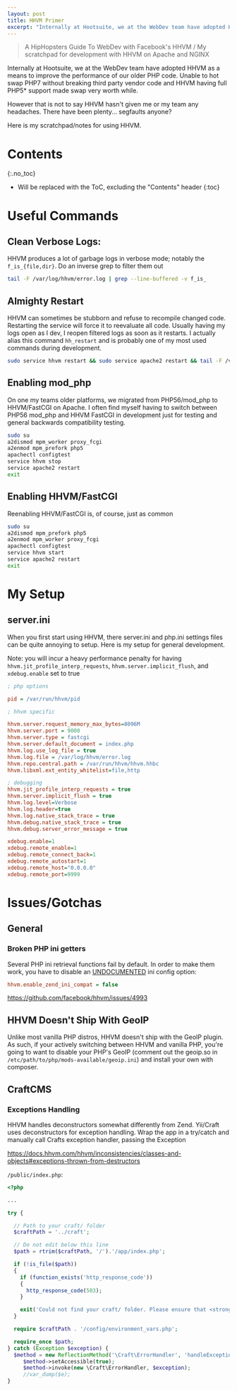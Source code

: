 ```yaml
---
layout: post
title: HHVM Primer
excerpt: "Internally at Hootsuite, we at the WebDev team have adopted HHVM as a means to improve the performance of our older PHP code. Unable to hot swap PHP7 without breaking third party vendor code and HHVM having full PHP5\\* support made swap very worth while. However that is not to say HHVM hasn't given me or my team any headaches. There have been plenty... segfaults anyone? Here is my scratchpad/notes for using HHVM."
---
```


> A HipHopsters Guide To WebDev with Facebook's HHVM / My scratchpad for development with HHVM on Apache and NGINX

Internally at Hootsuite, we at the WebDev team have adopted HHVM as a means to improve the performance of our older PHP code. Unable to hot swap PHP7 without breaking third party vendor code and HHVM having full PHP5\* support made swap very worth while.

However that is not to say HHVM hasn't given me or my team any headaches. There have been plenty... segfaults anyone?

Here is my scratchpad/notes for using HHVM.

# Contents
{:.no_toc}

* Will be replaced with the ToC, excluding the "Contents" header
{:toc}

# Useful Commands

## Clean Verbose Logs:

HHVM produces a lot of garbage logs in verbose mode; notably the `f_is_{file,dir}`. Do an inverse grep to filter them out

```bash
tail -F /var/log/hhvm/error.log | grep --line-buffered -v f_is_
```

## Almighty Restart

HHVM can sometimes be stubborn and refuse to recompile changed code. Restarting the service will force it to reevaluate all code. Usually having my logs open as I dev, I reopen filtered logs as soon as it restarts. I actually alias this command `hh_restart` and is probably one of my most used commands during development.

```bash
sudo service hhvm restart && sudo service apache2 restart && tail -F /var/log/hhvm/error.log | grep --line-buffered -v f_is_
```

## Enabling mod_php

On one my teams older platforms, we migrated from PHP56/mod_php to HHVM/FastCGI on Apache. I often find myself having to switch between PHP56 mod_php and HHVM FastCGI in development just for testing and general backwards compatibility testing.

```bash
sudo su
a2dismod mpm_worker proxy_fcgi
a2enmod mpm_prefork php5
apachectl configtest
service hhvm stop
service apache2 restart
exit
```

## Enabling HHVM/FastCGI

Reenabling HHVM/FastCGI is, of course, just as common

```bash
sudo su
a2dismod mpm_prefork php5
a2enmod mpm_worker proxy_fcgi
apachectl configtest
service hhvm start
service apache2 restart
exit
```

# My Setup

## server.ini

When you first start using HHVM, there server.ini and php.ini settings files can be quite annoying to setup. Here is my setup for general development.

Note: you will incur a heavy performance penalty for having `hhvm.jit_profile_interp_requests`, `hhvm.server.implicit_flush`, and `xdebug.enable` set to true

```ini
; php options

pid = /var/run/hhvm/pid

; hhvm specific

hhvm.server.request_memory_max_bytes=8096M
hhvm.server.port = 9000
hhvm.server.type = fastcgi
hhvm.server.default_document = index.php
hhvm.log.use_log_file = true
hhvm.log.file = /var/log/hhvm/error.log
hhvm.repo.central.path = /var/run/hhvm/hhvm.hhbc
hhvm.libxml.ext_entity_whitelist=file,http

; debugging
hhvm.jit_profile_interp_requests = true
hhvm.server.implicit_flush = true
hhvm.log.level=Verbose
hhvm.log.header=true
hhvm.log.native_stack_trace = true
hhvm.debug.native_stack_trace = true
hhvm.debug.server_error_message = true

xdebug.enable=1
xdebug.remote_enable=1
xdebug.remote_connect_back=1
xdebug.remote_autostart=1
xdebug.remote_host="0.0.0.0"
xdebug.remote_port=9999
```

# Issues/Gotchas

## General

### Broken PHP ini getters

Several PHP ini retrieval functions fail by default. In order to make them work, you have to disable an [UNDOCUMENTED](https://docs.hhvm.com/hhvm/configuration/INI-settings)
 ini config option:

```ini
hhvm.enable_zend_ini_compat = false
```

<https://github.com/facebook/hhvm/issues/4993>

## HHVM Doesn't Ship With GeoIP

Unlike most vanilla PHP distros, HHVM doesn't ship with the GeoIP plugin. As such, if your actively switching between HHVM and vanilla PHP, you're going to want to disable your PHP's GeoIP (comment out the geoip.so in `/etc/path/to/php/mods-available/geoip.ini`) and install your own with composer.

## CraftCMS

### Exceptions Handling

HHVM handles deconstructors somewhat differently from Zend. Yii/Craft uses deconstructors for exception handling. Wrap the app in a try/catch and manually call Crafts exception handler, passing the Exception

<https://docs.hhvm.com/hhvm/inconsistencies/classes-and-objects#exceptions-thrown-from-destructors>

`/public/index.php`:

```php
<?php

...

try {

  // Path to your craft/ folder
  $craftPath = '../craft';

  // Do not edit below this line
  $path = rtrim($craftPath, '/').'/app/index.php';

  if (!is_file($path))
  {
    if (function_exists('http_response_code'))
    {
      http_response_code(503);
    }

    exit('Could not find your craft/ folder. Please ensure that <strong><code>$craftPath</code></strong> is set correctly in '.__FILE__);
  }

  require $craftPath . '/config/environment_vars.php';

  require_once $path;
} catch (Exception $exception) {
  $method = new ReflectionMethod('\Craft\ErrorHandler', 'handleException');
     $method->setAccessible(true);
     $method->invoke(new \Craft\ErrorHandler, $exception);
     //var_dump($e);
}
```
